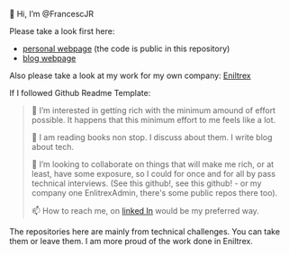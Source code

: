 👋 Hi, I’m @FrancescJR  

Please take a look first here:
- [personal webpage](https://cesc.cool)  (the code is public in this repository)
- [blog webpage](https://blog.cesc.cool)

Also please take a look at my work for my own company: [Eniltrex](https://github.com/eniltrexAdmin)


If I followed Github Readme Template:


> 👀 I’m interested in getting rich with the minimum amound of effort possible. It happens that this minimum effort to me feels like a lot.
> 
> 🌱 I am reading books non stop. I discuss about them. I write blog about tech.
> 
> 💞️ I’m looking to collaborate on things that will make me rich, or at least, have some exposure, so I could for once and for all by pass technical
> interviews. (See this github!, see this github! - or my company one EnlitrexAdmin, there's some public repos there too). 
>
> 📫 How to reach me, on  [linked In](https://www.linkedin.com/in/francesc-travesa-3a836130/) would be my preferred way.


The repositories here are mainly from technical challenges. You can take them or leave them. I am more proud of the work done in Eniltrex.

